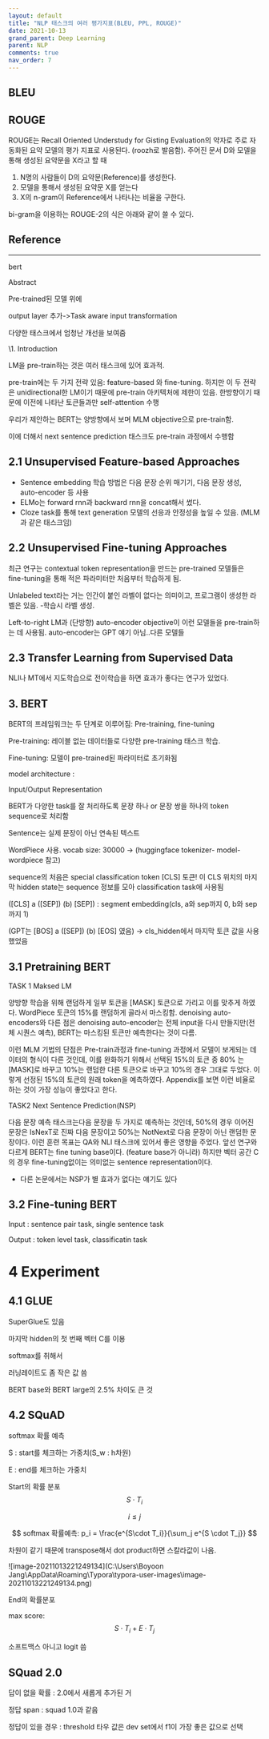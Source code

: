 ```yaml
---
layout: default
title: "NLP 태스크의 여러 평가지표(BLEU, PPL, ROUGE)"
date: 2021-10-13
grand_parent: Deep Learning
parent: NLP
comments: true
nav_order: 7
---
```




## BLEU



## ROUGE

ROUGE는 Recall Oriented Understudy for Gisting Evaluation의 약자로 주로 자동화된 요약 모델의 평가 지표로 사용된다. (roozh로 발음함). 주어진 문서 D와 모델을 통해 생성된 요약문을 X라고 할 때 

1. N명의 사람들이 D의 요약문(Reference)를 생성한다.
2. 모델을 통해서 생성된 요약문 X를 얻는다
3. X의 n-gram이 Reference에서 나타나는 비율을 구한다.



bi-gram을 이용하는 ROUGE-2의 식은 아래와 같이 쓸 수 있다.



## Reference



---

bert



Abstract

Pre-trained된 모델 위에 

output layer 추가->Task aware input transformation

다양한 태스크에서 엄청난 개선을 보여줌

\1. Introduction

LM을 pre-train하는 것은 여러 태스크에 있어 효과적.

pre-train에는 두 가지 전략 있음: feature-based 와 fine-tuning. 하지만 이 두 전략은 unidirectional한 LM이기 때문에 pre-train 아키텍처에 제한이 있음. 한방향이기 때문에 이전에 나타난 토큰들과만 self-attention 수행

우리가 제안하는 BERT는 양방향에서 보며 MLM objective으로 pre-train함.

이에 더해서 next sentence prediction 태스크도 pre-train 과정에서 수행함



## 2.1 Unsupervised Feature-based Approaches

- Sentence embedding 학습 방법은 다음 문장 순위 매기기, 다음 문장 생성, auto-encoder 등 사용 
- ELMo는 forward rnn과 backward rnn을 concat해서 썼다. 
- Cloze task를 통해 text generation 모델의 선응과 안정성을 높일 수 있음. (MLM과 같은 태스크임)





## 2.2 Unsupervised Fine-tuning Approaches

최근 연구는 contextual token representation을 만드는 pre-trained 모델들은 fine-tuning을 통해 적은 파라미터만 처음부터 학습하게 됨.

Unlabeled text라는 거는 인간이 붙인 라벨이 없다는 의미이고, 프로그램이 생성한 라벨은 있음. -학습시 라벨 생성.

Left-to-right LM과 (단방향) auto-encoder objective이 이런 모델들을 pre-train하는 데 사용됨. auto-encoder는 GPT 얘기 아님..다른 모델들



## 2.3 Transfer Learning from Supervised Data

NLI나 MT에서 지도학습으로 전이학습을 하면 효과가 좋다는 연구가 있었다.



## 3. BERT

BERT의 프레임워크는 두 단계로 이루어짐: Pre-training, fine-tuning

Pre-training: 레이블 없는 데이터들로 다양한 pre-training 태스크 학습.

Fine-tuning: 모델이 pre-trained된 파라미터로 초기화됨

model architecture : 



Input/Output Representation

BERT가 다양한 task를 잘 처리하도록 문장 하나 or 문장 쌍을 하나의 token sequence로 처리함

Sentence는 실제 문장이 아닌 연속된 텍스트

WordPiece 사용. vocab size: 30000 -> (huggingface tokenizer- model- wordpiece 참고)

sequence의 처음은 special classification token [CLS] 토큰! 이 CLS 위치의 마지막 hidden state는 sequence 정보를 모아 classification task에 사용됨

([CLS] a ([SEP]) (b) [SEP]) : segment embedding(cls, a와 sep까지 0, b와 sep까지 1)

(GPT는 [BOS] a ([SEP]) (b) [EOS] 였음) -> cls_hidden에서 마지막 토큰 값을 사용했었음



## 3.1 Pretraining BERT

TASK 1 Maksed LM 

양방향 학습을 위해 랜덤하게 일부 토큰을 [MASK] 토큰으로 가리고 이를 맞추게 하였다. WordPiece 토큰의 15%를 랜덤하게 골라서 마스킹함. denoising auto-encoders와 다른 점은 denoising auto-encoder는 전체 input을 다시 만들지만(전체 시퀀스 예측), BERT는 마스킹된 토큰만 예측한다는 것이 다름. 

이런 MLM 기법의 단점은 Pre-train과정과 fine-tuning 과정에서 모델이 보게되는 데이터의 형식이 다른 것인데, 이를 완화하기 위해서 선택된 15%의 토큰 중 80% 는 [MASK]로 바꾸고 10%는 랜덤한 다른 토큰으로 바꾸고 10%의 경우 그대로 두었다. 이렇게 선정된 15%의 토큰의 원래 token을 예측하였다. Appendix를 보면 이런 비율로 하는 것이 가장 성능이 좋았다고 한다. 



TASK2 Next Sentence Prediction(NSP)

다음 문장 예측 태스크는다음 문장을 두 가지로 예측하는 것인데, 50%의 경우 이어진 문장은 IsNexT로 진짜 다음 문장이고 50%는 NotNext로 다음 문장이 아닌 랜덤한 문장이다. 이런 훈련 목표는 QA와 NLI 태스크에 있어서 좋은 영향을 주었다. 앞선 연구와 다르게 BERT는 fine tuning base이다. (feature base가 아니라) 하지만 벡터 공간 C의 경우 fine-tuning없이는 의미없는 sentence representation이다. 

- 다른 논문에서는 NSP가 별 효과가 없다는 얘기도 있다



## 3.2 Fine-tuning BERT

Input : sentence pair task, single sentence task

Output : token level task, classificatin task



# 4 Experiment

## 4.1 GLUE

SuperGlue도 있음

마지막 hidden의 첫 번째 벡터 C를 이용

softmax를 취해서 

러닝레이트도 좀 작은 값 씀

BERT base와 BERT large의 2.5% 차이도 큰 것



## 4.2 SQuAD

softmax 확률 예측

S : start를 체크하는 가중치(S_w : h차원)

E : end를 체크하는 가중치

Start의 확률 분포
$$
S \cdot T_i
$$

$$
i \leq j
$$

$$
softmax 확률예측: p_i = \frac{e^{S\cdot T_i}}{\sum_j e^{S \cdot T_j}}
$$



차원이 같기 때문에 transpose해서 dot product하면 스칼라값이 나옴. 

![image-20211013221249134](C:\Users\Boyoon Jang\AppData\Roaming\Typora\typora-user-images\image-20211013221249134.png)

End의 확률분포



max score: 
$$
S \cdot T_i + E \cdot T_j
$$


소프트맥스 아니고 logit 씀



## SQuad 2.0

답이 없을 확률 : 2.0에서 새롭게 추가된 거

정답 span : squad 1.0과 같음

정답이 있을 경우 : threshold 타우 값은 dev set에서 f1이 가장 좋은 값으로 선택 
